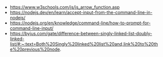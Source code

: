 - https://www.w3schools.com/js/js_arrow_function.asp
- https://nodejs.dev/en/learn/accept-input-from-the-command-line-in-nodejs/
- https://nodejs.org/en/knowledge/command-line/how-to-prompt-for-command-line-input/
- https://byjus.com/gate/difference-between-singly-linked-list-doubly-linked-list/#:~:text=Both%20Singly%20linked%20list%20and,link%20to%20the%20previous%20node.